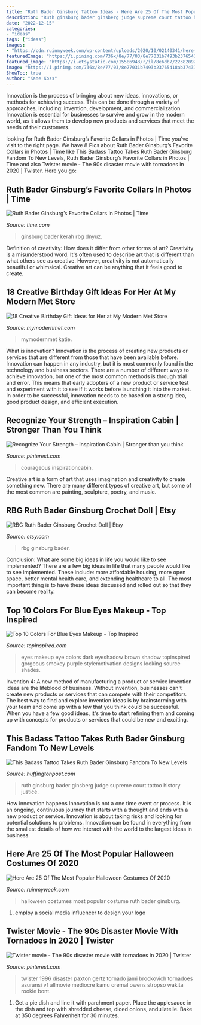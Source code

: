 ```yaml
---
title: "Ruth Bader Ginsburg Tattoo Ideas - Here Are 25 Of The Most Popular Halloween Costumes Of 2020"
description: "Ruth ginsburg bader ginsberg judge supreme court tattoo history justice"
date: "2022-12-15"
categories:
- "ideas"
tags: ["ideas"]
images:
- "https://cdn.ruinmyweek.com/wp-content/uploads/2020/10/02140341/here-are-the-x-most-popular-halloween-costumes-of-2020-20.png"
featuredImage: "https://i.pinimg.com/736x/8e/77/03/8e77031b7493b23765418ab37437e3ac.jpg"
featured_image: "https://i.etsystatic.com/15586943/r/il/8e6db7/2238209247/il_1588xN.2238209247_2d6g.jpg"
image: "https://i.pinimg.com/736x/8e/77/03/8e77031b7493b23765418ab37437e3ac.jpg"
ShowToc: true
author: "Kane Koss"
---
```



Innovation is the process of bringing about new ideas, innovations, or methods for achieving success. This can be done through a variety of approaches, including: invention, development, and commercialization. Innovation is essential for businesses to survive and grow in the modern world, as it allows them to develop new products and services that meet the needs of their customers.

	

		
looking for Ruth Bader Ginsburg’s Favorite Collars in Photos | Time you've visit to the right page. We have 8 Pics about Ruth Bader Ginsburg’s Favorite Collars in Photos | Time like This Badass Tattoo Takes Ruth Bader Ginsburg Fandom To New Levels, Ruth Bader Ginsburg’s Favorite Collars in Photos | Time and also Twister movie - The 90s disaster movie with tornadoes in 2020 | Twister. Here you go:
		
    
## Ruth Bader Ginsburg’s Favorite Collars In Photos | Time

<img loading=lazy src="https://api.time.com/wp-content/uploads/2020/11/rbg-collars-time-elinor-carucci-social.jpg?quality=85" onerror="this.onerror=null;this.src='https://tse2.mm.bing.net/th?id=OIP.SCMi2EyM86iObGO__oW-0gHaDt&amp;pid=15.1';" alt="Ruth Bader Ginsburg’s Favorite Collars in Photos | Time">

_Source: time.com_

>ginsburg bader kerah rbg dnyuz. 

	

Definition of creativity: How does it differ from other forms of art?
Creativity is a misunderstood word. It's often used to describe art that is different than what others see as creative. However, creativity is not automatically beautiful or whimsical. Creative art can be anything that it feels good to create.

    
## 18 Creative Birthday Gift Ideas For Her At My Modern Met Store

<img loading=lazy src="https://mymodernmet.com/wp/wp-content/uploads/2019/10/birthday-gift-ideas-for-her-10.jpg" onerror="this.onerror=null;this.src='https://tse2.mm.bing.net/th?id=OIP.0i7VZ_Ke0H3ta2APupCI_wHaHa&amp;pid=15.1';" alt="18 Creative Birthday Gift Ideas for Her at My Modern Met Store">

_Source: mymodernmet.com_

>mymodernmet katie. 

	

What is innovation?
Innovation is the process of creating new products or services that are different from those that have been available before. Innovation can happen in any industry, but it is most commonly found in the technology and business sectors. There are a number of different ways to achieve innovation, but one of the most common methods is through trial and error. This means that early adopters of a new product or service test and experiment with it to see if it works before launching it into the market. In order to be successful, innovation needs to be based on a strong idea, good product design, and efficient execution.

    
## Recognize Your Strength – Inspiration Cabin | Stronger Than You Think

<img loading=lazy src="https://i.pinimg.com/736x/8e/77/03/8e77031b7493b23765418ab37437e3ac.jpg" onerror="this.onerror=null;this.src='https://tse4.mm.bing.net/th?id=OIP._ivn9Dg26kTxZ7Ox8SOYMQHaJ4&amp;pid=15.1';" alt="Recognize Your Strength – Inspiration Cabin | Stronger than you think">

_Source: pinterest.com_

>courageous inspirationcabin. 

	

Creative art is a form of art that uses imagination and creativity to create something new. There are many different types of creative art, but some of the most common are painting, sculpture, poetry, and music.

    
## RBG Ruth Bader Ginsburg Crochet Doll | Etsy

<img loading=lazy src="https://i.etsystatic.com/15586943/r/il/8e6db7/2238209247/il_1588xN.2238209247_2d6g.jpg" onerror="this.onerror=null;this.src='https://tse2.mm.bing.net/th?id=OIP.Mmk_H3UJVdWr7y0p0o5-TwHaJ3&amp;pid=15.1';" alt="RBG Ruth Bader Ginsburg Crochet Doll | Etsy">

_Source: etsy.com_

>rbg ginsburg bader. 

	

Conclusion: What are some big ideas in life you would like to see implemented?
There are a few big ideas in life that many people would like to see implemented. These include: more affordable housing, more open space, better mental health care, and extending healthcare to all. The most important thing is to have these ideas discussed and rolled out so that they can become reality.

    
## Top 10 Colors For Blue Eyes Makeup - Top Inspired

<img loading=lazy src="https://www.topinspired.com/wp-content/uploads/2013/12/colors-for-blue-eyes-makeup_10.jpg" onerror="this.onerror=null;this.src='https://tse3.mm.bing.net/th?id=OIP.ixxh54s244spRUBFa5GjXQHaIm&amp;pid=15.1';" alt="Top 10 Colors For Blue Eyes Makeup - Top Inspired">

_Source: topinspired.com_

>eyes makeup eye colors dark eyeshadow brown shadow topinspired gorgeous smokey purple stylemotivation designs looking source shades. 

	

Invention 4: A new method of manufacturing a product or service
Invention ideas are the lifeblood of business. Without invention, businesses can't create new products or services that can compete with their competitors. The best way to find and explore invention ideas is by brainstorming with your team and come up with a few that you think could be successful. When you have a few good ideas, it's time to start refining them and coming up with concepts for products or services that could be new and exciting.

    
## This Badass Tattoo Takes Ruth Bader Ginsburg Fandom To New Levels

<img loading=lazy src="http://i.huffpost.com/gen/2500778/images/o-RUTH-BADER-GINSBURG-facebook.jpg" onerror="this.onerror=null;this.src='https://tse3.mm.bing.net/th?id=OIP.ew9RH9gBDnVGXQgdrjbcggHaDt&amp;pid=15.1';" alt="This Badass Tattoo Takes Ruth Bader Ginsburg Fandom To New Levels">

_Source: huffingtonpost.com_

>ruth ginsburg bader ginsberg judge supreme court tattoo history justice. 

	

How innovation happens
Innovation is not a one time event or process. It is an ongoing, continuous journey that starts with a thought and ends with a new product or service. Innovation is about taking risks and looking for potential solutions to problems. Innovation can be found in everything from the smallest details of how we interact with the world to the largest ideas in business.

    
## Here Are 25 Of The Most Popular Halloween Costumes Of 2020

<img loading=lazy src="https://cdn.ruinmyweek.com/wp-content/uploads/2020/10/02140341/here-are-the-x-most-popular-halloween-costumes-of-2020-20.png" onerror="this.onerror=null;this.src='https://tse4.mm.bing.net/th?id=OIP.WtBW8OswztoDTY8JVqigTwHaIr&amp;pid=15.1';" alt="Here Are 25 Of The Most Popular Halloween Costumes Of 2020">

_Source: ruinmyweek.com_

>halloween costumes most popular costume ruth bader ginsburg. 

	

1. employ a social media influencer to design your logo 

    
## Twister Movie - The 90s Disaster Movie With Tornadoes In 2020 | Twister

<img loading=lazy src="https://i.pinimg.com/736x/b9/fc/72/b9fc722b6a5e1877c5a70c0805d898d3.jpg" onerror="this.onerror=null;this.src='https://tse2.mm.bing.net/th?id=OIP.48_dnSRLpa5uv3dM7T-NvAHaLH&amp;pid=15.1';" alt="Twister movie - The 90s disaster movie with tornadoes in 2020 | Twister">

_Source: pinterest.com_

>twister 1996 disaster paxton gertz tornado jami brockovich tornadoes asuransi vf allmovie mediocre kamu oremal owens stropso wakita rookie bont. 

	

1. Get a pie dish and line it with parchment paper. Place the applesauce in the dish and top with shredded cheese, diced onions, anduliatelle. Bake at 350 degrees Fahrenheit for 30 minutes.

